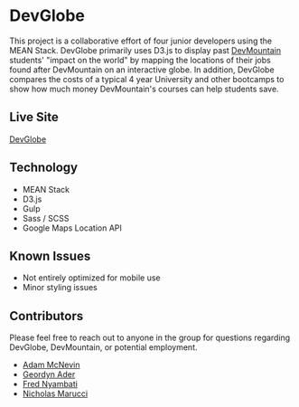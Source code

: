 # DevGlobe

This project is a collaborative effort of four junior developers using the MEAN Stack. DevGlobe primarily uses D3.js to display past [DevMountain]("http://devmounta.in") students' "impact on the world" by mapping the locations of their jobs found after DevMountain on an interactive globe. In addition, DevGlobe compares the costs of a typical 4 year University and other bootcamps to show how much money DevMountain's courses can help students save.

## Live Site

[DevGlobe]("http://globe.geordyn.com/#/home")

## Technology

* MEAN Stack
* D3.js
* Gulp
* Sass / SCSS
* Google Maps Location API

## Known Issues
* Not entirely optimized for mobile use
* Minor styling issues

## Contributors
Please feel free to reach out to anyone in the group for questions regarding DevGlobe, DevMountain, or potential employment.
* [Adam McNevin]("https://www.linkedin.com/in/adam-mcnevin-77220549")
* [Geordyn Ader]("https://www.linkedin.com/in/geordyn")
* [Fred Nyambati]("https://www.linkedin.com/in/fnyambati")
* [Nicholas Marucci]("https://www.linkedin.com/in/nickmarucci")
